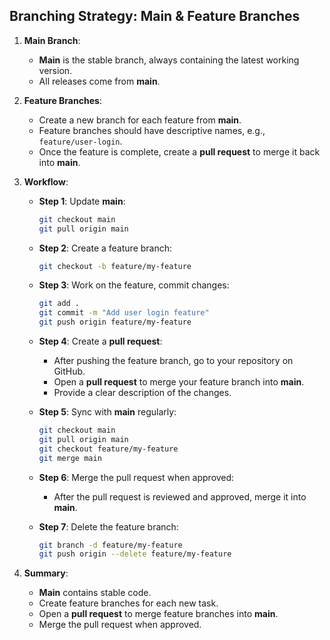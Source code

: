 ## Branching Strategy: Main & Feature Branches

1. **Main Branch**:
    - **Main** is the stable branch, always containing the latest working version.
    - All releases come from **main**.

2. **Feature Branches**:
    - Create a new branch for each feature from **main**.
    - Feature branches should have descriptive names, e.g., `feature/user-login`.
    - Once the feature is complete, create a **pull request** to merge it back into **main**.

3. **Workflow**:

    - **Step 1**: Update **main**:
      ```bash
      git checkout main
      git pull origin main
      ```

    - **Step 2**: Create a feature branch:
      ```bash
      git checkout -b feature/my-feature
      ```

    - **Step 3**: Work on the feature, commit changes:
      ```bash
      git add .
      git commit -m "Add user login feature"
      git push origin feature/my-feature
      ```

    - **Step 4**: Create a **pull request**:
        - After pushing the feature branch, go to your repository on GitHub.
        - Open a **pull request** to merge your feature branch into **main**.
        - Provide a clear description of the changes.

    - **Step 5**: Sync with **main** regularly:
      ```bash
      git checkout main
      git pull origin main
      git checkout feature/my-feature
      git merge main
      ```

    - **Step 6**: Merge the pull request when approved:
        - After the pull request is reviewed and approved, merge it into **main**.

    - **Step 7**: Delete the feature branch:
      ```bash
      git branch -d feature/my-feature
      git push origin --delete feature/my-feature
      ```

4. **Summary**:
    - **Main** contains stable code.
    - Create feature branches for each new task.
    - Open a **pull request** to merge feature branches into **main**.
    - Merge the pull request when approved.